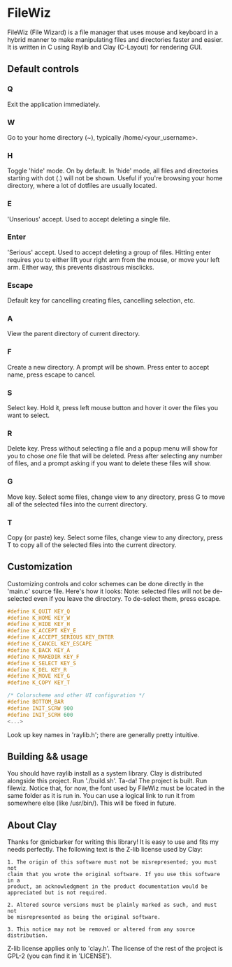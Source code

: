 # FileWiz

FileWiz (File Wizard) is a file manager that uses mouse and
keyboard in a hybrid manner to make manipulating files
and directories faster and easier. It is written in C
using Raylib and Clay (C-Layout) for rendering GUI.

## Default controls
### Q
Exit the application immediately.

### W
Go to your home directory (~), typically /home/<your_username>.

### H
Toggle 'hide' mode. On by default. In 'hide' mode, all files
and directories starting with dot (.) will not be shown. Useful
if you're browsing your home directory, where a lot of dotfiles
are usually located.

### E
'Unserious' accept. Used to accept deleting a single file.

### Enter
'Serious' accept. Used to accept deleting a group of files.
Hitting enter requires you to either lift your right arm from
the mouse, or move your left arm. Either way, this prevents
disastrous misclicks.

### Escape
Default key for cancelling creating files, cancelling selection, etc.

### A
View the parent directory of current directory.

### F
Create a new directory. A prompt will be shown. Press enter
to accept name, press escape to cancel.

### S
Select key. Hold it, press left mouse button and hover it
over the files you want to select. 

### R
Delete key. Press without selecting a file and a popup menu
will show for you to chose *one* file that will be deleted.
Press after selecting any number of files, and a prompt
asking if you want to delete these files will show.

### G
Move key. Select some files, change view to any directory, press
G to move all of the selected files into the current directory.

### T
Copy (or paste) key. Select some files, change view to any directory,
press T to copy all of the selected files into the current directory.

## Customization
Customizing controls and color schemes can be done directly
in the 'main.c' source file. Here's how it looks:
Note: selected files will not be de-selected even if you leave
the directory. To de-select them, press escape.

```C
#define K_QUIT KEY_Q
#define K_HOME KEY_W
#define K_HIDE KEY_H
#define K_ACCEPT KEY_E
#define K_ACCEPT_SERIOUS KEY_ENTER
#define K_CANCEL KEY_ESCAPE
#define K_BACK KEY_A
#define K_MAKEDIR KEY_F
#define K_SELECT KEY_S
#define K_DEL KEY_R
#define K_MOVE KEY_G
#define K_COPY KEY_T

/* Colorscheme and other UI configuration */
#define BOTTOM_BAR
#define INIT_SCRW 900
#define INIT_SCRH 600
<...>
```
Look up key names in 'raylib.h'; there are generally pretty
intuitive.

## Building && usage
You should have raylib install as a system library. Clay is distributed
alongside this project. Run './build.sh'. Ta-da! The project is built.
Run filewiz. Notice that, for now, the font used by FileWiz must
be located in the same folder as it is run in. You can use a logical
link to run it from somewhere else (like /usr/bin/). This will be
fixed in future.

## About Clay
Thanks for @nicbarker for writing this library! It is easy to use
and fits my needs perfectly. The following text is the Z-lib license
used by Clay:
```
1. The origin of this software must not be misrepresented; you must not
claim that you wrote the original software. If you use this software in a
product, an acknowledgment in the product documentation would be
appreciated but is not required.

2. Altered source versions must be plainly marked as such, and must not
be misrepresented as being the original software.

3. This notice may not be removed or altered from any source
distribution.
```
Z-lib license applies only to 'clay.h'. The license of the rest of the
project is GPL-2 (you can find it in 'LICENSE').
